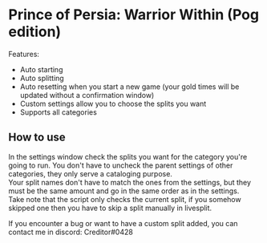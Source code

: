 # Prince of Persia: Warrior Within (Pog edition)
Features:
- Auto starting
- Auto splitting
- Auto resetting when you start a new game (your gold times will be updated without a confirmation window)
- Custom settings allow you to choose the splits you want
- Supports all categories
 
## How to use

In the settings window check the splits you want for the category you're going to run. You don't have to uncheck the parent settings of other categories, they only serve a cataloging purpose.  
Your split names don't have to match the ones from the settings, but they must be the same amount and go in the same order as in the settings.  
Take note that the script only checks the current split, if you somehow skipped one then you have to skip a split manually in livesplit.

If you encounter a bug or want to have a custom split added, you can contact me in discord: Creditor#0428
